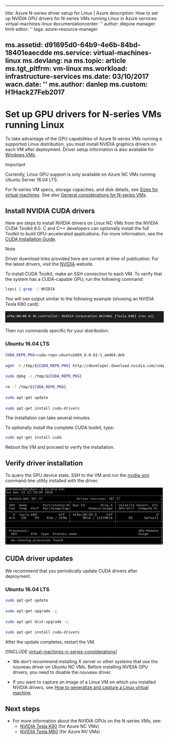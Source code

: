 <!-- no suitable for Mooncake -->

---
title: Azure N-series driver setup for Linux | Azure
description: How to set up NVIDIA GPU drivers for N-series VMs running Linux in Azure
services: virtual-machines-linux
documentationcenter: ''
author: dlepow
manager: timlt
editor: ''
tags: azure-resource-manager

ms.assetid: d91695d0-64b9-4e6b-84bd-18401eaecdde
ms.service: virtual-machines-linux
ms.devlang: na
ms.topic: article
ms.tgt_pltfrm: vm-linux
ms.workload: infrastructure-services
ms.date: 03/10/2017
wacn.date: ''
ms.author: danlep
ms.custom: H1Hack27Feb2017
---

# Set up GPU drivers for N-series VMs running Linux

To take advantage of the GPU capabilities of Azure N-series VMs running a supported Linux distribution, you must install NVIDIA graphics drivers on each VM after deployment. Driver setup information is also available for [Windows VMs](./virtual-machines-windows-n-series-driver-setup.md).

> [!IMPORTANT]
> Currently, Linux GPU support is only available on Azure NC VMs running Ubuntu Server 16.04 LTS.
> 

For N-series VM specs, storage capacities, and disk details, see [Sizes for virtual machines](./virtual-machines-linux-sizes.md). See also [General considerations for N-series VMs](#general-considerations-for-n-series-vms).

## Install NVIDIA CUDA drivers

Here are steps to install NVIDIA drivers on Linux NC VMs from the NVIDIA CUDA Toolkit 8.0. C and C++ developers can optionally install the full Toolkit to build GPU-accelerated applications. For more information, see the [CUDA Installation Guide](http://docs.nvidia.com/cuda/cuda-installation-guide-linux/index.html).

> [!NOTE]
> Driver download links provided here are current at time of publication. For the latest drivers, visit the [NVIDIA](http://www.nvidia.com/) website.

To install CUDA Toolkit, make an SSH connection to each VM. To verify that the system has a CUDA-capable GPU, run the following command:

```bash
lspci | grep -i NVIDIA
```

You will see output similar to the following example (showing an NVIDIA Tesla K80 card):

![lspci command output](./media/virtual-machines-linux-n-series-driver-setup/lspci.png)

Then run commands specific for your distribution.

### Ubuntu 16.04 LTS

```bash
CUDA_REPO_PKG=cuda-repo-ubuntu1604_8.0.61-1_amd64.deb

wget -O /tmp/${CUDA_REPO_PKG} http://developer.download.nvidia.com/compute/cuda/repos/ubuntu1604/x86_64/${CUDA_REPO_PKG} 

sudo dpkg -i /tmp/${CUDA_REPO_PKG}

rm -f /tmp/${CUDA_REPO_PKG}

sudo apt-get update

sudo apt-get install cuda-drivers
```

The installation can take several minutes.

To optionally install the complete CUDA toolkit, type:

```bash
sudo apt-get install cuda
```

Reboot the VM and proceed to verify the installation.

## Verify driver installation

To query the GPU device state, SSH to the VM and run the [nvidia-smi](https://developer.nvidia.com/nvidia-system-management-interface) command-line utility installed with the driver. 

![NVIDIA device status](./media/virtual-machines-linux-n-series-driver-setup/smi.png)

## CUDA driver updates

We recommend that you periodically update CUDA drivers after deployment.

### Ubuntu 16.04 LTS

```bash
sudo apt-get update

sudo apt-get upgrade -y

sudo apt-get dist-upgrade -y

sudo apt-get install cuda-drivers
```

After the update completes, restart the VM.

[!INCLUDE [virtual-machines-n-series-considerations](../../includes/virtual-machines-n-series-considerations.md)]

* We don't recommend installing X server or other systems that use the nouveau driver on Ubuntu NC VMs. Before installing NVIDIA GPU drivers, you need to disable the nouveau driver.  

* If you want to capture an image of a Linux VM on which you installed NVIDIA drivers, see [How to generalize and capture a Linux virtual machine](./virtual-machines-linux-capture-image.md).

## Next steps

* For more information about the NVIDIA GPUs on the N-series VMs, see:
    * [NVIDIA Tesla K80](http://www.nvidia.com/object/tesla-k80.html) (for Azure NC VMs)
    * [NVIDIA Tesla M60](http://www.nvidia.com/object/tesla-m60.html) (for Azure NV VMs)